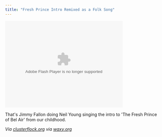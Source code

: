 ```yaml
---
title: "Fresh Prince Intro Remixed as a Folk Song"
---
```

<p><object type="application/x-shockwave-flash" data="https://widgets.nbc.com/o/4727a250e66f9723/4b0dab0340fc4a8b/4b0d7a8a88d14342/9784a0/-cpid/c36a80c5cb0d1fe" id="W4727a250e66f97234b0dab0340fc4a8b" width="384" height="283"><param name="movie" value="https://widgets.nbc.com/o/4727a250e66f9723/4b0dab0340fc4a8b/4b0d7a8a88d14342/9784a0/-cpid/c36a80c5cb0d1fe" /><param name="wmode" value="transparent" /><param name="allowNetworking" value="all" /><param name="allowScriptAccess" value="always" /><param name="allowFullScreen" value="true" /></object></p>
<p>That's Jimmy Fallon doing Neil Young singing the intro to 'The Fresh Prince of Bel Air' from our childhood.</p>
<p><em>Via <a href="https://www.clusterflock.org/2009/11/fallon-does-young-does-fresh-prince.html">clusterflock.org</a> via <a href="https://waxy.org/">waxy.org</a></em></p>
